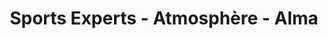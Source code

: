 ---
title: "Sports Experts - Atmosphère - Alma"
url: /alma/sports-experts-atmosphere-alma/
shop: sports
---